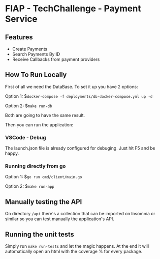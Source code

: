 # FIAP - TechChallenge - Payment Service

## Features

- Create Payments
- Search Payments By ID
- Receive Callbacks from payment providers

## How To Run Locally

First of all we need the DataBase. To set it up you have 2 options:

Option 1: $```docker-compose -f deployments/db-docker-compose.yml up -d```

Option 2: $```make run-db```

Both are going to have the same result.

Then you can run the application:

### VSCode - Debug
The launch.json file is already configured for debuging. Just hit F5 and be happy.

### Running directly from go

Option 1: $```go run cmd/client/main.go```

Option 2: $```make run-app```

## Manually testing the API

On directory ```/api``` there's a collection that can be imported on Insomnia or similar so you can test manually the application's API.

## Running the unit tests

Simply run ```make run-tests``` and let the magic happens. At the end it will automatically open an html with the coverage % for every package.